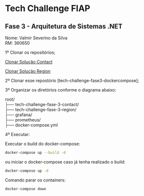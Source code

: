 # Tech Challenge FIAP

## Fase 3 - Arquitetura de Sistemas .NET

Nome: Valmir Severino da Silva <br/>
RM: 360650

1º Clonar os repositórios; <br/>

[Clonar Solução Contact](https://github.com/vmrsilva/tech-challenge-fase-3-contact)

[Clonar Solução Region](https://github.com/vmrsilva/tech-challenge-fase-3-region)

2º Clonar esse repostório [tech-challenge-fase3-dockercompose]; <br/>

3º Organizar os diretórios conforme o diagrama abaixo: <br/>

root/ <br/>
  ├── tech-challenge-fase-3-contact/ <br/>
  ├── tech-challenge-fase-3-region/<br/> 
  ├── grafana/<br/>
  ├── prometheus/<br/>
  ├── docker-compose.yml<br/>

4º Executar:

Executar o build do docker-compose: <br/>  

```bash
docker-compose up --build -d
````

ou iniciar o docker-compose caso já tenha realizado o build:
```bash
docker-compose up -d
````

Comando parar os containers: <br/>
```bash
docker-compose down
```
